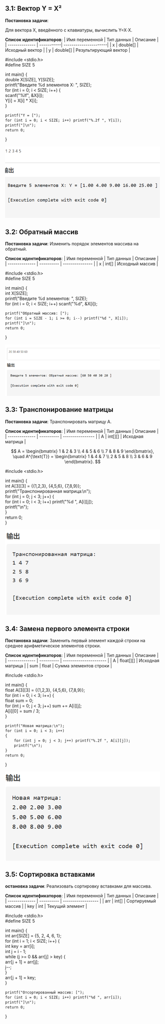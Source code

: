 ## 3.1: Вектор Y = X²

**Постановка задачи**:

Для вектора X, введённого с клавиатуры, вычислить Y=X⋅X.

**Список идентификаторов**:
| Имя переменной | Тип данных | Описание              |
| -------------- | -----------| ----------------------|
| x              | double[]   | Исходный вектор       |
| y              | double[]   | Результирующий вектор |



#include <stdio.h>  
#define SIZE 5  

int main()
{  
    double X[SIZE], Y[SIZE];  
    printf("Введите %d элементов X: ", SIZE);  
    for (int i = 0; i < SIZE; i++) 
    {  
        scanf("%lf", &X[i]);  
        Y[i] = X[i] * X[i];  
    }  

    printf("Y = [");  
    for (int i = 0; i < SIZE; i++) printf("%.2f ", Y[i]);  
    printf("]\n");  
    return 0;  
}  

![image](https://github.com/Yanxi1214/Programming---c-language/blob/Laboratory-work-I/3.1.bmp)



## 3.2: Обратный массив
**Постановка задачи**:
Изменить порядок элементов массива на обратный.

**Список идентификаторов**:
| Имя переменной | Тип данных | Описание        |
| -------------- | ---------- | --------------- |
| x              | int[]      | Исходный массив |


#include <stdio.h>  
#define SIZE 5  

int main() 
{  
    int X[SIZE];  
    printf("Введите %d элементов: ", SIZE);  
    for (int i = 0; i < SIZE; i++) scanf("%d", &X[i]);  

    printf("Обратный массив: [");  
    for (int i = SIZE - 1; i >= 0; i--) printf("%d ", X[i]);  
    printf("]\n");  
    return 0;  
}  

![image](https://github.com/Yanxi1214/Programming---c-language/blob/Laboratory-work-I/3.2.bmp)



## 3.3: Транспонирование матрицы

**Постановка задачи**:
Транспонировать матрицу A.

**Список идентификаторов**:
| Имя переменной | Тип данных | Описание         |
| -------------- | ---------- | ---------------- |
| A              | int[][]    | Исходная матрица |


$$  
A = \begin{bmatrix}  
1 & 2 & 3 \\  
4 & 5 & 6 \\  
7 & 8 & 9  
\end{bmatrix}, \quad  
A^{\text{T}} = \begin{bmatrix}  
1 & 4 & 7 \\  
2 & 5 & 8 \\  
3 & 6 & 9  
\end{bmatrix}.  
$$  


#include <stdio.h>  

int main() 
{  
    int A[3][3] = {{1,2,3}, {4,5,6}, {7,8,9}};  
    printf("Транспонированная матрица:\n");  
    for (int j = 0; j < 3; j++) 
    {  
        for (int i = 0; i < 3; i++) printf("%d ", A[i][j]);  
        printf("\n");  
    }  
    return 0;  
}  


![image](https://github.com/Yanxi1214/Programming---c-language/blob/Laboratory-work-I/3.3.bmp)



## 3.4: Замена первого элемента строки

**Постановка задачи**:
Заменить первый элемент каждой строки на среднее арифметическое элементов строки.

**Список идентификаторов**:
| Имя переменной | Тип данных | Описание               |
| -------------- | ---------- | ---------------------- |
| A              | float[][]  | Исходная матрица       |
| sum            | float      | Сумма элементов строки |


#include <stdio.h>  

int main() 
{  
    float A[3][3] = {{1,2,3}, {4,5,6}, {7,8,9}};  
    for (int i = 0; i < 3; i++) 
    {  
        float sum = 0;  
        for (int j = 0; j < 3; j++) sum += A[i][j];  
        A[i][0] = sum / 3;  
    }  

    printf("Новая матрица:\n");  
    for (int i = 0; i < 3; i++) 
    {  
        for (int j = 0; j < 3; j++) printf("%.2f ", A[i][j]);  
        printf("\n");  
    }  
    return 0;  
}  


![image](https://github.com/Yanxi1214/Programming---c-language/blob/Laboratory-work-I/3.4.bmp)


## 3.5: Сортировка вставками

**остановка задачи**:
Реализовать сортировку вставками для массива.

**Список идентификаторов**:
| Имя переменной | Тип данных |	Описание           |
| -------------- | ---------- | ------------------ |
| arr            | int[]	  | Сортируемый массив |
| key            | int	      | Текущий элемент    |



#include <stdio.h>  
#define SIZE 5  

int main() 
{  
    int arr[SIZE] = {5, 2, 4, 6, 1};  
    for (int i = 1; i < SIZE; i++) 
    {  
        int key = arr[i];  
        int j = i - 1;  
        while (j >= 0 && arr[j] > key) 
        {  
            arr[j + 1] = arr[j];  
            j--;  
        }  
        arr[j + 1] = key;  
    }  

    printf("Отсортированный массив: [");  
    for (int i = 0; i < SIZE; i++) printf("%d ", arr[i]);  
    printf("]\n");  
    return 0;  
}  
